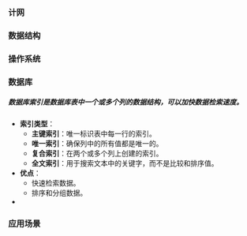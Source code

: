 ### 计网
### 数据结构
### 操作系统
### 数据库
##### 数据库索引是数据库表中一个或多个列的数据结构，可以加快数据检索速度。
- **索引类型**：
  - **主键索引**：唯一标识表中每一行的索引。
  - **唯一索引**：确保列中的所有值都是唯一的。
  - **复合索引**：在两个或多个列上创建的索引。
  - **全文索引**：用于搜索文本中的关键字，而不是比较和排序值。
-  **优点**：
   - 快速检索数据。
   - 排序和分组数据。
- 
### 应用场景